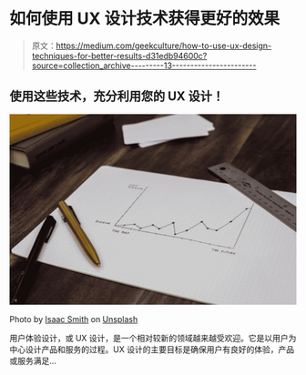 # 如何使用 UX 设计技术获得更好的效果

> 原文：<https://medium.com/geekculture/how-to-use-ux-design-techniques-for-better-results-d31edb94600c?source=collection_archive---------13----------------------->

## 使用这些技术，充分利用您的 UX 设计！

![](img/8a1c95a0ca27c9c45c05c2ba54cf5fb3.png)

Photo by [Isaac Smith](https://unsplash.com/@isaacmsmith?utm_source=medium&utm_medium=referral) on [Unsplash](https://unsplash.com?utm_source=medium&utm_medium=referral)

用户体验设计，或 UX 设计，是一个相对较新的领域越来越受欢迎。它是以用户为中心设计产品和服务的过程。UX 设计的主要目标是确保用户有良好的体验，产品或服务满足…